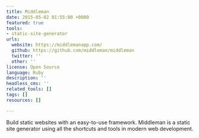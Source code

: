 ```yaml
---
title: Middleman
date: 2015-05-02 01:55:00 +0000
featured: true
tools:
- static-site-generator
urls:
  website: https://middlemanapp.com/
  github: https://github.com/middleman/middleman
  twitter: ''
  other: ''
license: Open Source
language: Ruby
description: ''
headless_cms: ''
related_tools: []
tags: []
resources: []

---
```

Build static websites with an easy-to-use framework. Middleman is a static site generator using all the shortcuts and tools in modern web development.

